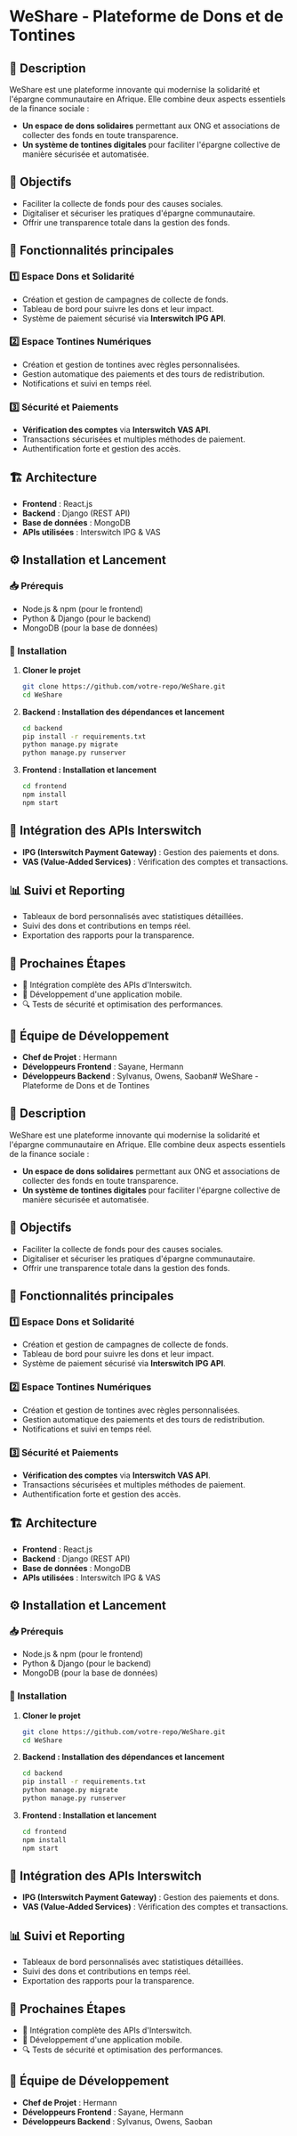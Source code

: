 # WeShare - Plateforme de Dons et de Tontines

## 📌 Description
WeShare est une plateforme innovante qui modernise la solidarité et l'épargne communautaire en Afrique. Elle combine deux aspects essentiels de la finance sociale :
- **Un espace de dons solidaires** permettant aux ONG et associations de collecter des fonds en toute transparence.
- **Un système de tontines digitales** pour faciliter l'épargne collective de manière sécurisée et automatisée.

## 🎯 Objectifs
- Faciliter la collecte de fonds pour des causes sociales.
- Digitaliser et sécuriser les pratiques d'épargne communautaire.
- Offrir une transparence totale dans la gestion des fonds.

## 🚀 Fonctionnalités principales
### 1️⃣ Espace Dons et Solidarité
- Création et gestion de campagnes de collecte de fonds.
- Tableau de bord pour suivre les dons et leur impact.
- Système de paiement sécurisé via **Interswitch IPG API**.

### 2️⃣ Espace Tontines Numériques
- Création et gestion de tontines avec règles personnalisées.
- Gestion automatique des paiements et des tours de redistribution.
- Notifications et suivi en temps réel.

### 3️⃣ Sécurité et Paiements
- **Vérification des comptes** via **Interswitch VAS API**.
- Transactions sécurisées et multiples méthodes de paiement.
- Authentification forte et gestion des accès.

## 🏗️ Architecture
- **Frontend** : React.js
- **Backend** : Django (REST API)
- **Base de données** : MongoDB
- **APIs utilisées** : Interswitch IPG & VAS

## ⚙️ Installation et Lancement
### 📥 Prérequis
- Node.js & npm (pour le frontend)
- Python & Django (pour le backend)
- MongoDB (pour la base de données)

### 🚀 Installation
1. **Cloner le projet**
   ```bash
   git clone https://github.com/votre-repo/WeShare.git
   cd WeShare
   ```

2. **Backend : Installation des dépendances et lancement**
   ```bash
   cd backend
   pip install -r requirements.txt
   python manage.py migrate
   python manage.py runserver
   ```

3. **Frontend : Installation et lancement**
   ```bash
   cd frontend
   npm install
   npm start
   ```

## 🔗 Intégration des APIs Interswitch
- **IPG (Interswitch Payment Gateway)** : Gestion des paiements et dons.
- **VAS (Value-Added Services)** : Vérification des comptes et transactions.

## 📊 Suivi et Reporting
- Tableaux de bord personnalisés avec statistiques détaillées.
- Suivi des dons et contributions en temps réel.
- Exportation des rapports pour la transparence.

## 📅 Prochaines Étapes
- 🚧 Intégration complète des APIs d'Interswitch.
- 📱 Développement d'une application mobile.
- 🔍 Tests de sécurité et optimisation des performances.

## 📢 Équipe de Développement
- **Chef de Projet** : Hermann
- **Développeurs Frontend** : Sayane, Hermann
- **Développeurs Backend** : Sylvanus, Owens, Saoban# WeShare - Plateforme de Dons et de Tontines

## 📌 Description
WeShare est une plateforme innovante qui modernise la solidarité et l'épargne communautaire en Afrique. Elle combine deux aspects essentiels de la finance sociale :
- **Un espace de dons solidaires** permettant aux ONG et associations de collecter des fonds en toute transparence.
- **Un système de tontines digitales** pour faciliter l'épargne collective de manière sécurisée et automatisée.

## 🎯 Objectifs
- Faciliter la collecte de fonds pour des causes sociales.
- Digitaliser et sécuriser les pratiques d'épargne communautaire.
- Offrir une transparence totale dans la gestion des fonds.

## 🚀 Fonctionnalités principales
### 1️⃣ Espace Dons et Solidarité
- Création et gestion de campagnes de collecte de fonds.
- Tableau de bord pour suivre les dons et leur impact.
- Système de paiement sécurisé via **Interswitch IPG API**.

### 2️⃣ Espace Tontines Numériques
- Création et gestion de tontines avec règles personnalisées.
- Gestion automatique des paiements et des tours de redistribution.
- Notifications et suivi en temps réel.

### 3️⃣ Sécurité et Paiements
- **Vérification des comptes** via **Interswitch VAS API**.
- Transactions sécurisées et multiples méthodes de paiement.
- Authentification forte et gestion des accès.

## 🏗️ Architecture
- **Frontend** : React.js
- **Backend** : Django (REST API)
- **Base de données** : MongoDB
- **APIs utilisées** : Interswitch IPG & VAS

## ⚙️ Installation et Lancement
### 📥 Prérequis
- Node.js & npm (pour le frontend)
- Python & Django (pour le backend)
- MongoDB (pour la base de données)

### 🚀 Installation
1. **Cloner le projet**
   ```bash
   git clone https://github.com/votre-repo/WeShare.git
   cd WeShare
   ```

2. **Backend : Installation des dépendances et lancement**
   ```bash
   cd backend
   pip install -r requirements.txt
   python manage.py migrate
   python manage.py runserver
   ```

3. **Frontend : Installation et lancement**
   ```bash
   cd frontend
   npm install
   npm start
   ```

## 🔗 Intégration des APIs Interswitch
- **IPG (Interswitch Payment Gateway)** : Gestion des paiements et dons.
- **VAS (Value-Added Services)** : Vérification des comptes et transactions.

## 📊 Suivi et Reporting
- Tableaux de bord personnalisés avec statistiques détaillées.
- Suivi des dons et contributions en temps réel.
- Exportation des rapports pour la transparence.

## 📅 Prochaines Étapes
- 🚧 Intégration complète des APIs d'Interswitch.
- 📱 Développement d'une application mobile.
- 🔍 Tests de sécurité et optimisation des performances.

## 📢 Équipe de Développement
- **Chef de Projet** : Hermann
- **Développeurs Frontend** : Sayane, Hermann
- **Développeurs Backend** : Sylvanus, Owens, Saoban